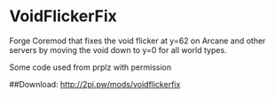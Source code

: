 # VoidFlickerFix
Forge Coremod that fixes the void flicker at y=62 on Arcane and other servers by moving the void down to y=0 for all world types.

Some code used from prplz with permission

##Download: http://2pi.pw/mods/voidflickerfix
